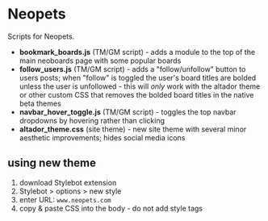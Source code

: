 # Neopets
Scripts for Neopets.

* **bookmark_boards.js** (TM/GM script) - adds a module to the top of the main neoboards page with some popular boards
* **follow_users.js** (TM/GM script) - adds a "follow/unfollow" button to users posts; when "follow" is toggled the user's board titles are bolded unless the user is unfollowed - this will *only* work with the altador theme or other custom CSS that removes the bolded board titles in the native beta themes
* **navbar_hover_toggle.js** (TM/GM script) - toggles the top navbar dropdowns by hovering rather than clicking
* **altador_theme.css** (site theme) - new site theme with several minor aesthetic improvements; hides social media icons

## using new theme
1. download Stylebot extension
2. Stylebot > options > new style
3. enter URL: `www.neopets.com`
4. copy & paste CSS into the body - do not add style tags
